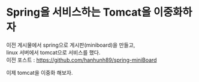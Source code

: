 # Spring을 서비스하는 Tomcat을 이중화하자 

이전 게시물에서 spring으로 게시판(miniboard)을 만들고,<br>
linux 서버에서 tomcat으로 서비스를 했다. <br>
이전 포스트 : https://github.com/hanhunh89/spring-miniBoard


이제 tomcat을 이중화 해보자. 



